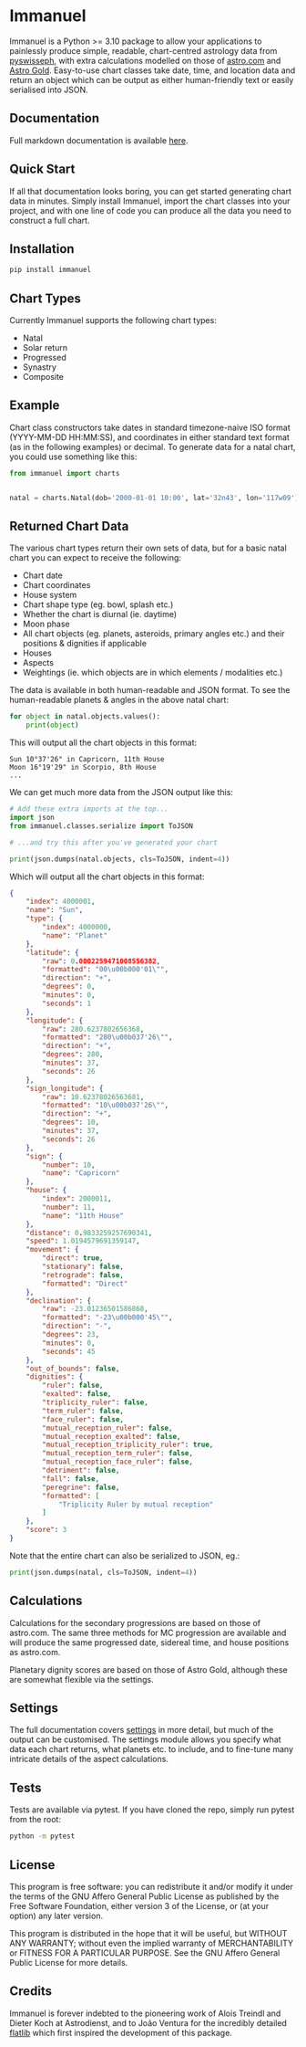 # Immanuel

Immanuel is a Python >= 3.10 package to allow your applications to painlessly produce simple, readable, chart-centred astrology data from [pyswisseph](https://github.com/astrorigin/pyswisseph), with extra calculations modelled on those of [astro.com](https://astro.com) and [Astro Gold](https://www.astrogold.io). Easy-to-use chart classes take date, time, and location data and return an object which can be output as either human-friendly text or easily serialised into JSON.

## Documentation

Full markdown documentation is available [here](docs/1-overview.md).

## Quick Start

If all that documentation looks boring, you can get started generating chart data in minutes. Simply install Immanuel, import the chart classes into your project, and with one line of code you can produce all the data you need to construct a full chart.

## Installation

```bash
pip install immanuel
```

## Chart Types

Currently Immanuel supports the following chart types:

* Natal
* Solar return
* Progressed
* Synastry
* Composite

## Example

Chart class constructors take dates in standard timezone-naive ISO format (YYYY-MM-DD HH:MM:SS), and coordinates in either standard text format (as in the following examples) or decimal. To generate data for a natal chart, you could use something like this:

```python
from immanuel import charts


natal = charts.Natal(dob='2000-01-01 10:00', lat='32n43', lon='117w09')
```

## Returned Chart Data

The various chart types return their own sets of data, but for a basic natal chart you can expect to receive the following:

* Chart date
* Chart coordinates
* House system
* Chart shape type (eg. bowl, splash etc.)
* Whether the chart is diurnal (ie. daytime)
* Moon phase
* All chart objects (eg. planets, asteroids, primary angles etc.) and their positions & dignities if applicable
* Houses
* Aspects
* Weightings (ie. which objects are in which elements / modalities etc.)

The data is available in both human-readable and JSON format. To see the human-readable planets & angles in the above natal chart:

```python
for object in natal.objects.values():
    print(object)
```

This will output all the chart objects in this format:

```
Sun 10°37'26" in Capricorn, 11th House
Moon 16°19'29" in Scorpio, 8th House
...
```

We can get much more data from the JSON output like this:

```python
# Add these extra imports at the top...
import json
from immanuel.classes.serialize import ToJSON

# ...and try this after you've generated your chart

print(json.dumps(natal.objects, cls=ToJSON, indent=4))
```

Which will output all the chart objects in this format:

```json
{
    "index": 4000001,
    "name": "Sun",
    "type": {
        "index": 4000000,
        "name": "Planet"
    },
    "latitude": {
        "raw": 0.0002259471008556382,
        "formatted": "00\u00b000'01\"",
        "direction": "+",
        "degrees": 0,
        "minutes": 0,
        "seconds": 1
    },
    "longitude": {
        "raw": 280.6237802656368,
        "formatted": "280\u00b037'26\"",
        "direction": "+",
        "degrees": 280,
        "minutes": 37,
        "seconds": 26
    },
    "sign_longitude": {
        "raw": 10.62378026563681,
        "formatted": "10\u00b037'26\"",
        "direction": "+",
        "degrees": 10,
        "minutes": 37,
        "seconds": 26
    },
    "sign": {
        "number": 10,
        "name": "Capricorn"
    },
    "house": {
        "index": 2000011,
        "number": 11,
        "name": "11th House"
    },
    "distance": 0.9833259257690341,
    "speed": 1.0194579691359147,
    "movement": {
        "direct": true,
        "stationary": false,
        "retrograde": false,
        "formatted": "Direct"
    },
    "declination": {
        "raw": -23.01236501586868,
        "formatted": "-23\u00b000'45\"",
        "direction": "-",
        "degrees": 23,
        "minutes": 0,
        "seconds": 45
    },
    "out_of_bounds": false,
    "dignities": {
        "ruler": false,
        "exalted": false,
        "triplicity_ruler": false,
        "term_ruler": false,
        "face_ruler": false,
        "mutual_reception_ruler": false,
        "mutual_reception_exalted": false,
        "mutual_reception_triplicity_ruler": true,
        "mutual_reception_term_ruler": false,
        "mutual_reception_face_ruler": false,
        "detriment": false,
        "fall": false,
        "peregrine": false,
        "formatted": [
            "Triplicity Ruler by mutual reception"
        ]
    },
    "score": 3
}
```

Note that the entire chart can also be serialized to JSON, eg.:

```python
print(json.dumps(natal, cls=ToJSON, indent=4))
```

## Calculations

Calculations for the secondary progressions are based on those of astro.com. The same three methods for MC progression are available and will produce the same progressed date, sidereal time, and house positions as astro.com.

Planetary dignity scores are based on those of Astro Gold, although these are somewhat flexible via the settings.

## Settings

The full documentation covers [settings](docs/6-settings.md) in more detail, but much of the output can be customised. The settings module allows you specify what data each chart returns, what planets etc. to include, and to fine-tune many intricate details of the aspect calculations.

## Tests

Tests are available via pytest. If you have cloned the repo, simply run pytest from the root:

```bash
python -m pytest
```

## License

This program is free software: you can redistribute it and/or modify it under the terms of the GNU Affero General Public License as published by the Free Software Foundation, either version 3 of the License, or (at your option) any later version.

This program is distributed in the hope that it will be useful, but WITHOUT ANY WARRANTY; without even the implied warranty of MERCHANTABILITY or FITNESS FOR A PARTICULAR PURPOSE. See the GNU Affero General Public License for more details.

## Credits

Immanuel is forever indebted to the pioneering work of Alois Treindl and Dieter Koch at Astrodienst, and to João Ventura for the incredibly detailed [flatlib](https://github.com/flatangle/flatlib) which first inspired the development of this package.
